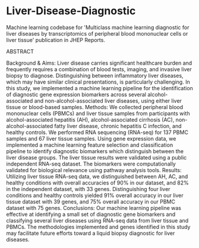 # Liver-Disease-Diagnostic
Machine learning codebase for 'Multiclass machine learning diagnostic for liver diseases by transcriptomics of 
peripheral blood mononuclear cells or liver tissue' publication in JHEP Reports.

ABSTRACT 

Background & Aims: Liver disease carries significant healthcare burden and frequently requires a combination of blood tests, imaging, and invasive liver biopsy to diagnose. Distinguishing between inflammatory liver diseases, which may have similar clinical presentations, is particularly challenging. In this study, we implemented a machine learning pipeline for the identification of diagnostic gene expression biomarkers across several alcohol-associated and non-alcohol-associated liver diseases, using either liver tissue or blood-based samples. 
Methods: We collected peripheral blood mononuclear cells (PBMCs) and liver tissue samples from participants with alcohol-associated hepatitis (AH), alcohol-associated cirrhosis (AC), non-alcohol-associated fatty liver disease, chronic hepatitis C infection, and healthy controls. We performed RNA sequencing (RNA-seq) for 137 PBMC samples and 67 liver tissue samples. Using gene expression data, we implemented a machine learning feature selection and classification pipeline to identify diagnostic biomarkers which distinguish between the liver disease groups. The liver tissue results were validated using a public independent RNA-seq dataset. The biomarkers were computationally validated for biological relevance using pathway analysis tools. 
Results: Utilizing liver tissue RNA-seq data, we distinguished between AH, AC, and healthy conditions with overall accuracies of 90% in our dataset, and 82% in the independent dataset, with 33 genes. Distinguishing four liver conditions and healthy controls yielded 91% overall accuracy in our liver tissue dataset with 39 genes, and 75% overall accuracy in our PBMC dataset with 75 genes. 
Conclusions: Our machine learning pipeline was effective at identifying a small set of diagnostic gene biomarkers and classifying several liver diseases using RNA-seq data from liver tissue and PBMCs. The methodologies implemented and genes identified in this study may facilitate future efforts toward a liquid biopsy diagnostic for liver diseases.

